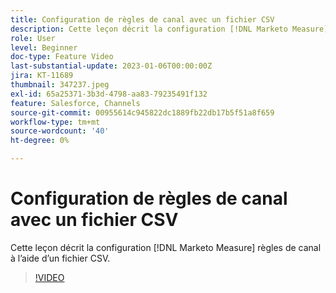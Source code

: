 ```yaml
---
title: Configuration de règles de canal avec un fichier CSV
description: Cette leçon décrit la configuration [!DNL Marketo Measure] règles de canal à l’aide d’un fichier CSV.
role: User
level: Beginner
doc-type: Feature Video
last-substantial-update: 2023-01-06T00:00:00Z
jira: KT-11689
thumbnail: 347237.jpeg
exl-id: 65a25371-3b3d-4798-aa83-79235491f132
feature: Salesforce, Channels
source-git-commit: 00955614c945822dc1889fb22db17b5f51a8f659
workflow-type: tm+mt
source-wordcount: '40'
ht-degree: 0%

---
```


# Configuration de règles de canal avec un fichier CSV

Cette leçon décrit la configuration [!DNL Marketo Measure] règles de canal à l’aide d’un fichier CSV.

>[!VIDEO](https://video.tv.adobe.com/v/347237/?quality=12&learn=on)
